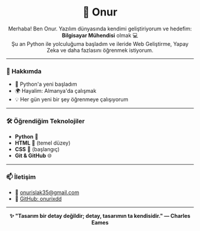 <h1 align="center">🚀 Onur </h1>

<p align="center">
  Merhaba! Ben Onur. Yazılım dünyasında kendimi geliştiriyorum ve hedefim: <strong>Bilgisayar Mühendisi</strong> olmak 💻<br>
  Şu an Python ile yolculuğuma başladım ve ileride Web Geliştirme, Yapay Zeka ve daha fazlasını öğrenmek istiyorum.
</p>

---

### 📌 Hakkımda

- 🐍 Python'a yeni başladım
- 🌍 Hayalim: Almanya'da çalışmak
- 💡 Her gün yeni bir şey öğrenmeye çalışıyorum

---

### 🛠️ Öğrendiğim Teknolojiler

- **Python** 🐍
- **HTML** 🧱 (temel düzey)
- **CSS** 🎨 (başlangıç)
- **Git & GitHub** 🌐

---

### 📫 İletişim

- 📧 onurislak35@gmail.com  
- 💼 [GitHub: onurixdd](https://github.com/onurixdd)

---

<p align="center">
  <strong>✨ "Tasarım bir detay değildir; detay, tasarımın ta kendisidir."
— Charles Eames</strong>
</p>
